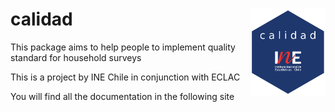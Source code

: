 
# calidad <img src="../man/figures/logo_calidad.png" align="right" width = "120px"/>

This package aims to help people to implement quality standard for
household surveys

This is a project by INE Chile in conjunction with ECLAC

You will find all the documentation in the following site
